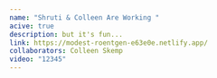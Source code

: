 ```yaml
---
name: "Shruti & Colleen Are Working "
acive: true
description: but it's fun...
link: https://modest-roentgen-e63e0e.netlify.app/
collaborators: Colleen Skemp
video: "12345"
---
```

